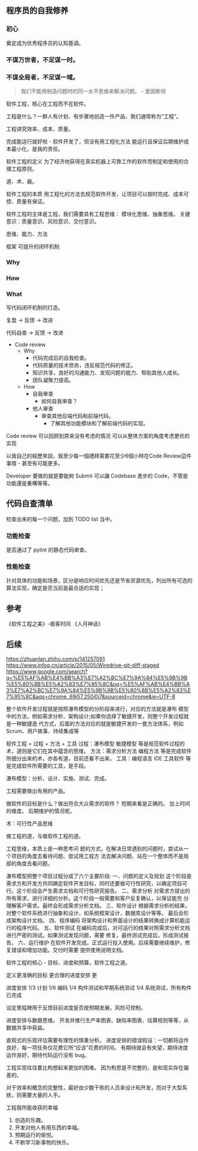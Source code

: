 ## 程序员的自我修养

### 初心
奠定成为优秀程序员的认知基调。

### 不谋万世者，不足谋一时。

### 不谋全局者，不足谋一域。

> 我们不能用制造问题时的同一水平思维来解决问题。 - 爱因斯坦

软件工程，核心在工程而不在软件。

工程是什么？一群人有计划、有步骤地创造一件产品，我们通常称为”工程“。

工程讲究效率、成本、质量。

完成能运行就好啦 - 软件开发了，但没有用工程化方法
能运行且保证后期维护成本最小化，是我的责任。

软件工程的定义
为了经济地获得在真实机器上可靠工作的软件而制定和使用的合理工程原则。

道、术、器。

软件工程的本质
用工程化的方法去规范软件开发，让项目可以按时完成、成本可控、质量有保证。

软件工程的主体是工程，我们需要具有工程思维：
模块化思维、抽象思维。
关键意识：质量意识、风险意识、交付意识。


思维、能力、方法

框架
可提升的闭环机制


### Why

### How

### What


写代码闭环机制的打造。

复盘 -> 反馈 -> 改进

代码自查 -> 反馈 -> 改进

* Code review
    * Why
        * 代码完成后的自我检查。
        * 代码质量的技术债务，违反规范代码的修正。
        * 知识共享，良好的沟通能力、发现问题的能力、帮助其他人成长。
        * 团队凝聚力提高。
    * How
        * 自我审查
            * 如何自我审查？
        * 他人审查
            * 审查其他后端代码和前端代码。
                * 了解其他功能模块和了解前端代码的实现。


Code review 
可以回顾到原来没有考虑的情况
可以从整体方案的角度考虑更优的实现

以我自己的經歷來説，我至少每一個禮拜需要花至少6個小時在Code Review這件事情 - 甚至有可能更多。

Developer 要做的就是要能夠 Submit 可以讓 Codebase 進步的 Code，不管是功能還是重構等等。


## 代码自查清单

检查出来的每一个问题，加到 TODO list 当中。

### 功能检查
是否通过了 pylint 的静态代码审查。

### 性能检查
针对具体的功能和场景，区分是响应时间优先还是节省资源优先，列出所有可选的算法实现，确定是否当前是最合适的实现；



## 参考
《软件工程之美》-极客时间
《人月神话》


## 后续
https://zhuanlan.zhihu.com/p/141257091
https://www.infoq.cn/article/2015/05/Wiredrive-git-diff-staged
https://www.google.com/search?q=%E5%AF%AB%E4%BB%A3%E7%A2%BC%E7%9A%84%E5%9B%9B%E5%80%8B%E5%A2%83%E7%95%8C&oq=%E5%AF%AB%E4%BB%A3%E7%A2%BC%E7%9A%84%E5%9B%9B%E5%80%8B%E5%A2%83%E7%95%8C&aqs=chrome..69i57.250j0j7&sourceid=chrome&ie=UTF-8

整个软件开发过程就是按照瀑布模型的分阶段来进行，对应的方法就是瀑布
 模型中的方法，例如需求分析、架构设计;如果你选择了敏捷开发，则整个开发过程就是一种敏捷迭
 代方式，后面的方法对应的就是敏捷开发的一套方法体系，例如Scrum、用户故事、持续集成等

软件工程 = 过程 + 方法 + 工具
过程：瀑布模型 敏捷模型 等是规范软件过程的术，道则是它们在其中蕴含的思维。
方法：需求分析方法 编程方法 等是完成软件所细分出来的术，亦各有道，目前还看不出来。
工具：编程语言 IDE 工具软件 等是完成软件所需要的工具，是手段。

瀑布模型：分析、设计、实施、测试、完成。

工程需要做出有用的产品。

做软件的目标是什么？做出符合大众需求的软件？
短期来看是正确的。
加上时间的维度。
后期维护的情况呢。

术：可行性产品思维

做工程的道，与做软件工程的道。

工程思维，本质上是一种思考问 题的方式，在解决日常遇到的问题时，尝试从一个项目的角度去看待问题、尝试用工程方 法去解决问题、站在一个整体而不是局部的角度去看问题。

瀑布模型把整个项目过程分成了六个主要阶段:
一、问题的定义及规划
这个阶段是需求方和开发方共同确定软件开发目标，同时还要做可行性研究，以确定项目可
行。这个阶段会产生需求文档和可行性研究报告。
二、需求分析
对需求方提出的所有需求，进行详细的分析。这个阶段一般需要和客户反复确认，以保证能充
分理解客户需求。最终会形成需求分析文档。
三、软件设计
根据需求分析的结果，对整个软件系统进行抽象和设计，如系统框架设计，数据库设计等等。
最后会形成架构设计文档。
四、程序编码
将架构设计和界面设计的结果转换成计算机能运行的程序代码。
五、软件测试
在编码完成后，对可运行的结果对照需求分析文档进行严密的测试。如果测试发现问题，需要
修复。最终测试完成后，形成测试报告。
六、运行维护
在软件开发完成，正式运行投入使用。后续需要继续维护，修复错误和增加功能。交付时需要
提供使用说明文档。

软件工程的核心 - 目标、进度和预算。软件工程之道。

定义更准确的目标
更合理的进度安排
更

进度安排
1/3 计划
1/6 编码
1/4 构件测试和早期系统测试
1/4 系统测试，所有构件已完成

设定里程碑用于反馈目前进度是否按预期发展，风险可控制。

进度安排与数据思维。
开发并推行生产率图表、缺陷率图表、估算规则等等，从数据共享中获益。

直观式的乐观评估需要有理性的慎重分析。
进度安排的错误假设：一切都将运作良好，每一项任务仅花费它所“应该”花费的时间。
有期待就会有失望，期待进度运作良好，期待代码运行没有 bug。

工程实现往往要比构想起来更加的困难。
因为构思是不完整的，是和现实存在偏差的。

对于效率和概念的完整性，最好由少数干练的人员来设计和开发，而对于大型系统，则需要大量的人手。

工程我所能收获的幸福
1. 创造的乐趣。
2. 开发对他人有用东西的幸福。
3. 预期运行的愉悦。
4. 不断学习新事物的快乐。